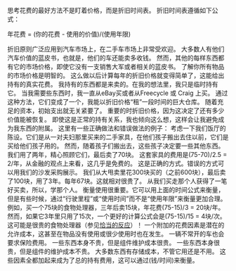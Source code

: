 思考花费的最好方法不是盯着价格，而是折旧时间表。
折旧时间表遵循如下公式：

年花费 = (你的花费 - 使用的价值)/(使用年限)

折旧原则广泛应用到汽车市场上，在二手车市场上非常受欢迎。
大多数人有他们汽车价值的蓝皮书，也就是，他们的车还能卖多收钱。
然而，其他的每样东西都有它的市场价格，即使它没有一支销售大军或者相关的蓝皮书。
了解你所有物品的市场价格是明智的。
这么做以后计算每年的折旧价格就变得简单了，这能给出持有的真实花费。
我持有的东西都是来卖的。在我的想法里，我只是临时持有它。
当我需要些东西时，我一直从eBay买或者从Freecycle 或 Craig 上买。
通过这种方法，它们变成了一个，我能以折旧价格“租”一段时间的巨大仓库。
随着充足的资本，初始支出就无关紧要了。
重要的时折旧价格，因为这决定了还有多少价值能被恢复。
即使这是正常的持有关系，我也倾向这么想，这样会让我避免成为我东西的附属。
这里有一些正确做法和错误做法的例子：
考虑一下我们饭厅的陈设。它们是从一对夫妇那里买来的二手家具，在他们孩子搬出去住以前，它们是买给他们孩子用的。
然而，随着孩子们搬出去，这些孩子决定要一些其他东西。
我们用了两年，精心照顾它们，最后卖了70块。
这套家具的费用是(75-70)/2.5 = 2/年，从金融的观点上来看，这几乎是免费的。
这是正确的方式。错误的方式可以用我们的沙发采购展示。
我们从大甩卖里花300块买的（之前600块），最后卖了100块，用了3年。每年67块。这就相对很贵了。
从我们买走那个人获得了一笔好买卖，所以，学那个人。
衡量使用很重要。它可以用上面的时间公式来衡量，但是有些时候，通过“行驶里程”或“使用时间”而不是“使用年限”来衡量更加合理。
例如，买一个75块的食物处理器，三年后卖15块，年花费(75-15)/3 = 20块/年。
然而，如果它3年里只用了15次，一个更好的计算公式会是(75-15)/15 = 4块/次。
这可能是很贵的食物处理器（参见[恰当的反应]()）！
一个附加的花费因素是潜在的允许成本，这甚至在物品没有使用或很少使用时也在发生。
一辆不常开的车也会要求保险费用。
一些东西本身不贵，但是组件维护成本很贵。
一些东西本身很贵，但是组件的维护成本不贵。
大多数东西有存储成本，不管它用还是不用。
这些因素全都加起来成为了总的持有费用，这可以通过(钱/时间)来衡量。
